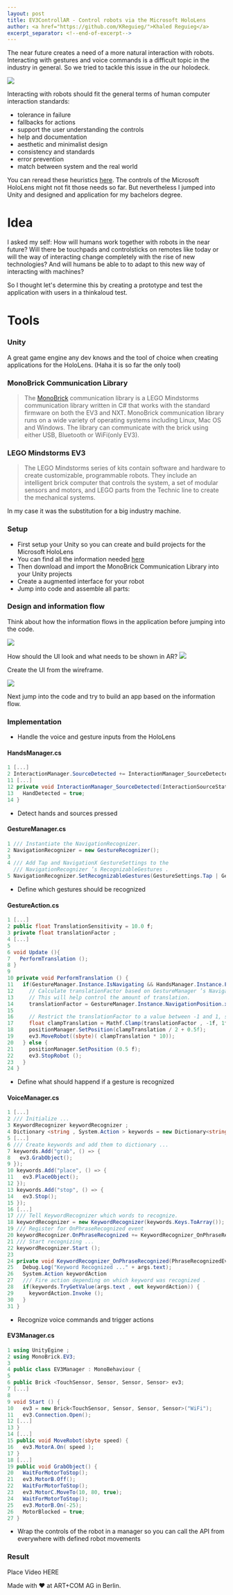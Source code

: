 ```yaml
---
layout: post
title: EV3ControllAR - Control robots via the Microsoft HoloLens
author: <a href="https://github.com/KReguieg/">Khaled Reguieg</a>
excerpt_separator: <!--end-of-excerpt-->
---
```


The near future creates a need of a more natural interaction with robots.
Interacting with gestures and voice commands is a difficult topic in the
industry in general. So we tried to tackle this issue in the our holodeck.

![]({{site.url}}/images/2017-06-22-control-robots-via-hololens/lego-prosthetic-arm.jpg)

<!--end-of-excerpt-->

Interacting with robots should fit the general terms of human computer interaction standards:
- tolerance in failure
- fallbacks for actions
- support the user understanding the controls
- help and documentation
- aesthetic and minimalist design
- consistency and standards
- error prevention
- match between system and the real world

You can reread these heuristics [here](https://www.nngroup.com/articles/ten-usability-heuristics/).
The controls of the Microsoft HoloLens might not fit those needs
so far. But nevertheless I jumped into Unity and designed and application
for my bachelors degree.




# Idea

I asked my self: How will humans work together with robots in the near future?
Will there be touchpads and controlsticks on remotes like today
or will the way of interacting change completely with the rise of
new technologies? And will humans be able to to adapt to this new way
of interacting with machines?

So I thought let's determine this by creating a prototype and test the application
with users in a thinkaloud test.


# Tools

### Unity

A great game engine any dev knows and the tool of choice when
creating applications for the HoloLens. (Haha it is so far the only tool)

### MonoBrick Communication Library

> The [MonoBrick](http://www.monobrick.dk/) communication library is a LEGO 
> Mindstorms communication library written in C# that works with the standard firmware 
> on both the EV3 and NXT. 
> MonoBrick communication library runs on a wide variety of operating systems 
> including Linux, Mac OS and Windows. The library can communicate with the brick 
> using either USB, Bluetooth or WiFi(only EV3).

### LEGO Mindstorms EV3

> The LEGO Mindstorms series of kits contain software and hardware to create 
> customizable, programmable robots. They include an intelligent brick computer
> that controls the system, a set of modular sensors and motors, and LEGO
> parts from the Technic line to create the mechanical systems.

In my case it was the substitution for a big industry machine.

### Setup
- First setup your Unity so you can create and build projects for the Microsoft HoloLens
- You can find all the information needed [here](https://www.microsoft.com/de-de/hololens/developers)
- Then download and import the MonoBrick Communication Library into your Unity projects
- Create a augmented interface for your robot
- Jump into code and assemble all parts:

### Design and information flow

Think about how the information flows in the application before jumping into the code.

![]({{site.url}}/images/2017-06-22-control-robots-via-hololens/pipeline.png)

How should the UI look and what needs to be shown in AR?
![]({{site.url}}/images/2017-06-22-control-robots-via-hololens/interface-wireframe.png)

Create the UI from the wireframe.

![]({{site.url}}/images/2017-06-22-control-robots-via-hololens/holo-interface.jpg)

Next jump into the code and try to build an app based on the information flow.

### Implementation
- Handle the voice and gesture inputs from the HoloLens
#### HandsManager.cs
```csharp
1 [...]
2 InteractionManager.SourceDetected += InteractionManager_SourceDetected;
11 [...]
12 private void InteractionManager_SourceDetected(InteractionSourceState hand) {
13   HandDetected = true;
14 }
```
- Detect hands and sources pressed
#### GestureManager.cs
```csharp
1 /// Instantiate the NavigationRecognizer.
2 NavigationRecognizer = new GestureRecognizer();
3
4 /// Add Tap and NavigationX GestureSettings to the 
  /// NavigationRecognizer ’s RecognizableGestures .
5 NavigationRecognizer.SetRecognizableGestures(GestureSettings.Tap | GestureSettings.NavigationX);
```
- Define which gestures should be recognized
#### GestureAction.cs
```csharp
1 [...]
2 public float TranslationSensitivity = 10.0 f;
3 private float translationFactor ;
4 [...]
5
6 void Update (){
7   PerformTranslation ();
8 }
9
10 private void PerformTranslation () {
11   if(GestureManager.Instance.IsNavigating && HandsManager.Instance.FocusedGameObject == gameObject) {
12     // Calculate translationFactor based on GestureManager ’s NavigationPosition .X and multiply by TranslationSensitivity.
13     // This will help control the amount of translation.
14     translationFactor = GestureManager.Instance.NavigationPosition.x;
15
16     // Restrict the translationFactor to a value between -1 and 1, so the robot doesn ’t get to fast.
17     float clampTranslation = Mathf.Clamp(translationFactor , -1f, 1f);
18     positionManager.SetPosition(clampTranslation / 2 + 0.5f);
19     ev3.MoveRobot((sbyte)( clampTranslation * 10));
20   } else {
21     positionManager.SetPosition (0.5 f);
22     ev3.StopRobot ();
23   }
24 }
```
- Define what should happend if a gesture is recognized
#### VoiceManager.cs
```csharp
1 [...]
2 /// Initialize ...
3 KeywordRecognizer keywordRecognizer ;
4 Dictionary <string , System.Action > keywords = new Dictionary<string , System.Action>();
5 [...]
6 /// Create keywords and add them to dictionary ...
7 keywords.Add("grab", () => {
8   ev3.GrabObject();
9 });
10 keywords.Add("place", () => {
11   ev3.PlaceObject();
12 });
13 keywords.Add("stop", () => {
14   ev3.Stop();
15 });
16 [...]
17 /// Tell KeywordRecognizer which words to recognize.
18 keywordRecognizer = new KeywordRecognizer(keywords.Keys.ToArray());
19 /// Register for OnPhraseRecognized event
20 keywordRecognizer.OnPhraseRecognized += KeywordRecognizer_OnPhraseRecognized ;
21 /// Start recognizing ...
22 keywordRecognizer.Start ();
23
24 private void KeywordRecognizer_OnPhraseRecognized(PhraseRecognizedEventArgs args) {
25   Debug.Log("Keyword Recognized ..." + args.text);
26   System.Action keywordAction 
27   /// Fire action depending on which keyword was recognized .
28   if(keywords.TryGetValue(args.text , out keywordAction)) {
29     keywordAction.Invoke ();
30   }
31 }
```
- Recognize voice commands and trigger actions

#### EV3Manager.cs

```csharp
1 using UnityEgine ;
2 using MonoBrick.EV3;
3
4 public class EV3Manager : MonoBehaviour {
5
6 public Brick <TouchSensor, Sensor, Sensor, Sensor> ev3;
7 [...]
8
9 void Start () {
10   ev3 = new Brick<TouchSensor, Sensor, Sensor, Sensor>("WiFi");
11   ev3.Connection.Open();
12 [...]
13 }
14 [...]
15 public void MoveRobot(sbyte speed) {
16   ev3.MotorA.On( speed );
17 }
18 [...]
19 public void GrabObject() {
20   WaitForMotorToStop();
21   ev3.MotorB.Off();
22   WaitForMotorToStop();
23   ev3.MotorC.MoveTo(10, 80, true);
24   WaitForMotorToStop();
25   ev3.MotorB.On(-25);
26   MotorBlocked = true;
27 }
```
- Wrap the controls of the robot in a manager so you can call the API from everywhere with defined robot movements

### Result

Place Video HERE

Made with :heart: at ART+COM AG in Berlin.
